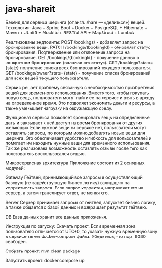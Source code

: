 # java-shareit

Бэкенд для сервиса шеринга (от англ. share — «делиться») вещей.
Технологии: Java + Spring Boot + Docker + PostgreSQL + Hibernate + Maven + JUnit5 + Mockito + RESTful API + MapStruct + Lombok

Реалтизованы эндпоинты:
POST /bookings/ - добавляет запрос на бронирование вещи.
PATCH /bookings/{bookingId} - обновляет статус бронирования. Подтверждение или отклонение запроса на бронирование.
GET /bookings/{bookingId} - получение данных о конкретном бронировании (включая его статус).
GET /bookings?state={state} получение списка всех бронирований текущего пользователя.
GET /bookings/owner?state={state} - получение списка бронирований для всех вещей текущего пользователя.

Сервис решает проблему связанную с необходимостью приобретения вещей для временного использования. Вместо того, чтобы покупать новую вещь, пользователи могут найти ее на сервисе и взять в аренду на определенное время. Это позволяет экономить деньги и ресурсы, а также уменьшает нагрузку на окружающую среду.

Функционал сервиса позволяет бронировать вещь на определенные даты и закрывает к ней доступ на время бронирования от других желающих. Если нужной вещи на сервисе нет, пользователи могут оставлять запросы, по которым можно добавлять новые вещи для шеринга. Это обеспечивает удобство и гибкость для пользователей и помогает им находить нужные вещи для временного использования. Так же реализована возможность оставлять отзывы после того как пользователь воспользовался вещью.

Микросервисная архитектура
Приложение состоит из 2 основных модулей:

Gateway
Гейтвей, принимающий все запросы и осуществляющий базовую (не задействующую бизнес логику) валидацию на корректность запроса. Если запрос корректен, направляет его на сервер, а затем транслирует ответ, не меняя его.

Server
Сервер принимает запросы от гейтвея, запускает бизнес логику, а также общается с базой данных и возвращает результат гейтвею.

DB
База данных хранит все данные приложения.



Инструкция по запуску:
Скачать проект. Если временная зона пользователя отличается от UTC+0, то указать нужную временную зону в сервисе server docker-compose файла.
Убедитесь, что порт 8080 свободен.

Собрать проект:
mvn clean package

Запустить проект:
docker compose up
